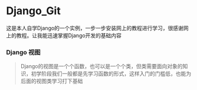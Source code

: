 # Django_Git
这是本人自学Django的一个实例，一步一步安装网上的教程进行学习，很感谢网上的教程。让我能迅速掌握Django开发的基础内容

### Django 视图
> Django的视图是一个个函数，也可以是一个个类，但类需要面向对象的知识，初学阶段我们一般都是先学习函数的形式，这样入门的门槛低，也能为后面的视图类学习打下基础
